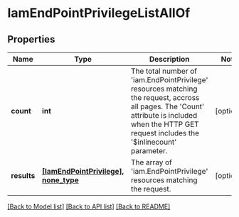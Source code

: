# IamEndPointPrivilegeListAllOf

## Properties
Name | Type | Description | Notes
------------ | ------------- | ------------- | -------------
**count** | **int** | The total number of &#39;iam.EndPointPrivilege&#39; resources matching the request, accross all pages. The &#39;Count&#39; attribute is included when the HTTP GET request includes the &#39;$inlinecount&#39; parameter. | [optional] 
**results** | [**[IamEndPointPrivilege], none_type**](IamEndPointPrivilege.md) | The array of &#39;iam.EndPointPrivilege&#39; resources matching the request. | [optional] 

[[Back to Model list]](../README.md#documentation-for-models) [[Back to API list]](../README.md#documentation-for-api-endpoints) [[Back to README]](../README.md)


